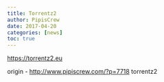 ```yaml
---
title: Torrentz2
author: PipisCrew
date: 2017-04-20
categories: [news]
toc: true
---
```


https://torrentz2.eu

origin - http://www.pipiscrew.com/?p=7718 torrentz2